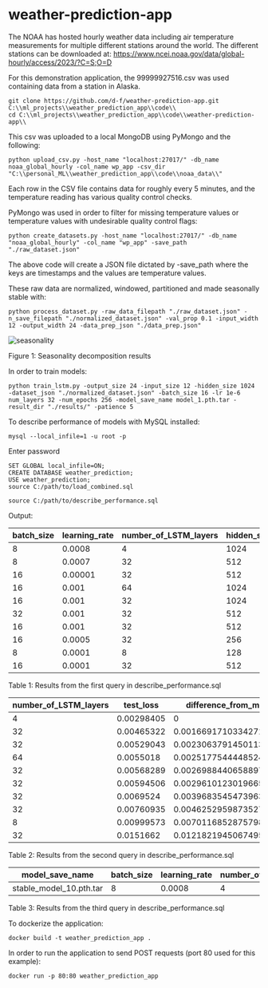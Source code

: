 # weather-prediction-app
The NOAA has hosted hourly weather data including air temperature measurements for multiple different stations around the world. The different stations can be downloaded at: https://www.ncei.noaa.gov/data/global-hourly/access/2023/?C=S;O=D

For this demonstration application, the 99999927516.csv was used containing data from a station in Alaska.

```
git clone https://github.com/d-f/weather-prediction-app.git C:\\ml_projects\\weather_prediction_app\\code\\
cd C:\\ml_projects\\weather_prediction_app\\code\\weather-prediction-app\\
```

This csv was uploaded to a local MongoDB using PyMongo and the following:

```
python upload_csv.py -host_name "localhost:27017/" -db_name noaa_global_hourly -col_name wp_app -csv_dir "C:\\personal_ML\\weather_prediction_app\\code\\noaa_data\\"
```

Each row in the CSV file contains data for roughly every 5 minutes, and the temperature reading has various quality control checks.

PyMongo was used in order to filter for missing temperature values or temperature values with undesirable quality control flags:

```
python create_datasets.py -host_name "localhost:27017/" -db_name "noaa_global_hourly" -col_name "wp_app" -save_path "./raw_dataset.json"
```

The above code will create a JSON file dictated by -save_path where the keys are timestamps and the values are temperature values.

These raw data are normalized, windowed, partitioned and made seasonally stable with:

```
python process_dataset.py -raw_data_filepath "./raw_dataset.json" -n_save_filepath "./normalized_dataset.json" -val_prop 0.1 -input_width 12 -output_width 24 -data_prep_json "./data_prep.json"
```

![seasonality](https://github.com/d-f/weather-prediction-app/assets/118086192/ad833d1e-23da-43ca-9481-a253fc84e4a9)

Figure 1: Seasonality decomposition results 


In order to train models:
```
python train_lstm.py -output_size 24 -input_size 12 -hidden_size 1024 -dataset_json "./normalized_dataset.json" -batch_size 16 -lr 1e-6 num_layers 32 -num_epochs 256 -model_save_name model_1.pth.tar -result_dir "./results/" -patience 5
```

To describe performance of models with MySQL installed:
```
mysql --local_infile=1 -u root -p
```
Enter password
```
SET GLOBAL local_infile=ON;
CREATE DATABASE weather_prediction;
USE weather_prediction;
source C:/path/to/load_combined.sql
```

```
source C:/path/to/describe_performance.sql
```
Output:

| batch_size | learning_rate | number_of_LSTM_layers | hidden_size | test_loss  | difference_from_min   |
|----------- | ------------- | --------------------- | ----------- | ---------- | --------------------- |
|          8 |        0.0008 |                     4 |        1024 | 0.00298405 |                     0 |
|          8 |        0.0007 |                    32 |         512 | 0.00465322 | 0.0016691710334271193 |
|         16 |       0.00001 |                    32 |         512 | 0.00529043 |  0.002306379145011306 |
|         16 |         0.001 |                    64 |        1024 |  0.0055018 | 0.0025177544448524714 |
|         16 |         0.001 |                    32 |        1024 | 0.00568289 |  0.002698844065889716 |
|         32 |         0.001 |                    32 |         512 | 0.00594506 |  0.002961012301966548 |
|         16 |         0.001 |                    32 |         512 |  0.0069524 |  0.003968354547396302 |
|         16 |        0.0005 |                    32 |         256 | 0.00760935 |  0.004625295987352729 |
|          8 |        0.0001 |                     8 |         128 | 0.00999573 |  0.007011685287579894 |
|         16 |        0.0001 |                    32 |         512 |  0.0151662 |   0.01218219450674951 |

Table 1: Results from the first query in describe_performance.sql

| number_of_LSTM_layers | test_loss  | difference_from_min   |
| --------------------- | ---------- | --------------------- |
|                     4 | 0.00298405 |                     0 |
|                    32 | 0.00465322 | 0.0016691710334271193 |
|                    32 | 0.00529043 |  0.002306379145011306 |
|                    64 |  0.0055018 | 0.0025177544448524714 |
|                    32 | 0.00568289 |  0.002698844065889716 |
|                    32 | 0.00594506 |  0.002961012301966548 |
|                    32 |  0.0069524 |  0.003968354547396302 |
|                    32 | 0.00760935 |  0.004625295987352729 |
|                     8 | 0.00999573 |  0.007011685287579894 |
|                    32 |  0.0151662 |   0.01218219450674951 |

Table 2: Results from the second query in describe_performance.sql

| model_save_name         | batch_size | learning_rate | number_of_LSTM_layers | hidden_size | input_size | output_size | test_loss  |
| ----------------------- | ---------- | ------------- | --------------------- | ----------- | ---------- | ----------- |------------|
| stable_model_10.pth.tar |          8 |        0.0008 |                     4 |        1024 |         12 |          24 | 0.00298405 |

Table 3: Results from the third query in describe_performance.sql

To dockerize the application:
```
docker build -t weather_prediction_app .
```

In order to run the application to send POST requests (port 80 used for this example):
```
docker run -p 80:80 weather_prediction_app
```
